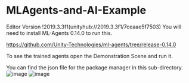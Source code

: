 # MLAgents-and-AI-Example

Editor Version !2019.3.3f1(unityhub://2019.3.3f1/7ceaae5f7503)
You will need to install ML-Agents 0.14.0 to run this.

https://github.com/Unity-Technologies/ml-agents/tree/release-0.14.0

To see the trained agents open the Demonstration Scene and run it.

You can find the json file for the package manager in this sub-directory.
![image](https://user-images.githubusercontent.com/37180802/164912077-01244321-8d54-41e8-950d-15f865b13113.png)
![image](https://user-images.githubusercontent.com/37180802/164912106-2dba92c9-2b12-4fe2-ab62-fdc74fc27b53.png)

